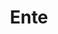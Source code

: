 ---
blog: https://ente.io/blog/
git: https://github.com/ente-io
instagram: https://instagram.com/ente.app
linkedin: https://linkedin.com/company/ente-io
logohandle: enteio
sort: ente
title: Ente
twitter: https://x.com/enteio
website: https://ente.io/
---